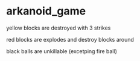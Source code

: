 # arkanoid_game

yellow blocks are destroyed with 3 strikes

red blocks are explodes and destroy blocks around

black balls are unkillable (excetping fire ball)

